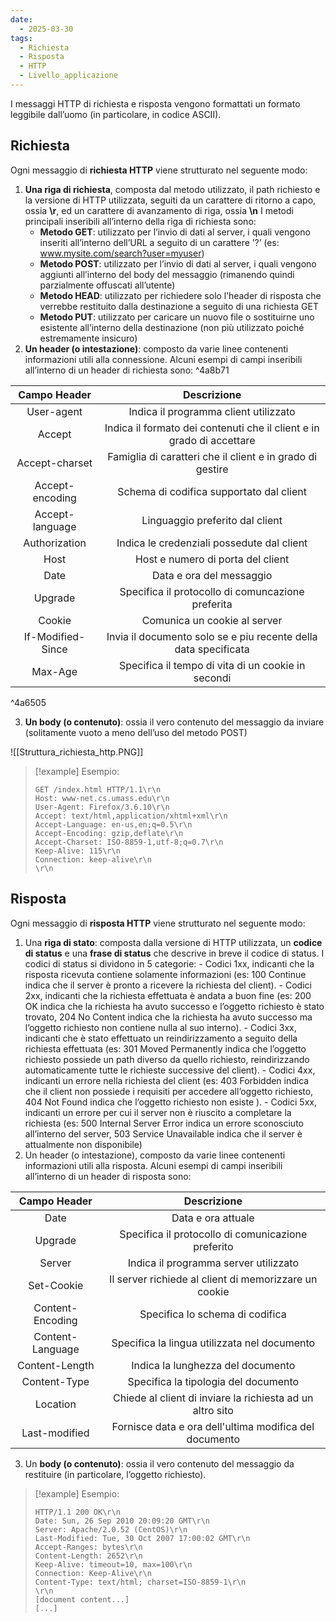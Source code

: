 ```yaml
---
date:
  - 2025-03-30
tags:
  - Richiesta
  - Risposta
  - HTTP
  - Livello_applicazione
---
```


I messaggi HTTP di richiesta e risposta vengono formattati un formato leggibile dall’uomo (in particolare, in codice ASCII).
## Richiesta

Ogni messaggio di **richiesta HTTP** viene strutturato nel seguente modo: 
1. **Una riga di richiesta**, composta dal metodo utilizzato, il path richiesto e la versione di HTTP utilizzata, seguiti da un carattere di ritorno a capo, ossia **\r**, ed un carattere di avanzamento di riga, ossia **\n** I metodi principali inseribili all’interno della riga di richiesta sono: 
	- **Metodo GET**: utilizzato per l’invio di dati al server, i quali vengono inseriti all’interno dell’URL a seguito di un carattere ’?’ (es: www.mysite.com/search?user=myuser) 
	- **Metodo POST**: utilizzato per l’invio di dati al server, i quali vengono aggiunti all’interno del body del messaggio (rimanendo quindi parzialmente offuscati all’utente) 
	- **Metodo HEAD**: utilizzato per richiedere solo l’header di risposta che verrebbe restituito dalla destinazione a seguito di una richiesta GET 
	- **Metodo PUT**: utilizzato per caricare un nuovo file o sostituirne uno esistente all’interno della destinazione (non più utilizzato poiché estremamente insicuro) 
2. **Un header (o intestazione)**: composto da varie linee contenenti informazioni utili alla connessione. Alcuni esempi di campi inseribili all’interno di un header di richiesta sono: ^4a8b71

|   Campo Header    |                              Descrizione                              |
| :---------------: | :-------------------------------------------------------------------: |
|    User-agent     |                 Indica il programma client utilizzato                 |
|      Accept       | Indica il formato dei contenuti che il client e in grado di accettare |
|  Accept-charset   |       Famiglia di caratteri che il client e in grado di gestire       |
|  Accept-encoding  |               Schema di codifica supportato dal client                |
|  Accept-language  |                    Linguaggio preferito dal client                    |
|   Authorization   |              Indica le credenziali possedute dal client               |
|       Host        |                   Host e numero di porta del client                   |
|       Date        |                       Data e ora del messaggio                        |
|      Upgrade      |           Specifica il protocollo di comuncazione preferita           |
|      Cookie       |                     Comunica un cookie al server                      |
| If-Modified-Since |    Invia il documento solo se e piu recente della data specificata    |
|      Max-Age      |          Specifica il tempo di vita di un cookie in secondi           |

^4a6505

3. **Un body (o contenuto)**: ossia il vero contenuto del messaggio da inviare (solitamente vuoto a meno dell’uso del metodo POST)

![[Struttura_richiesta_http.PNG]]

> [!example] Esempio:
> ```
> GET /index.html HTTP/1.1\r\n 
> Host: www-net.cs.umass.edu\r\n 
> User-Agent: Firefox/3.6.10\r\n 
> Accept: text/html,application/xhtml+xml\r\n 
> Accept-Language: en-us,en;q=0.5\r\n 
> Accept-Encoding: gzip,deflate\r\n 
> Accept-Charset: ISO-8859-1,utf-8;q=0.7\r\n 
> Keep-Alive: 115\r\n 
> Connection: keep-alive\r\n 
> \r\n
## Risposta

Ogni messaggio di **risposta HTTP** viene strutturato nel seguente modo: 

1. Una **riga di stato**: composta dalla versione di HTTP utilizzata, un **codice di status** e una **frase di status** che descrive in breve il codice di status.
   I codici di status si dividono in 5 categorie: 
	   - Codici 1xx, indicanti che la risposta ricevuta contiene solamente informazioni (es: 100 Continue indica che il server è pronto a ricevere la richiesta del client).
	   - Codici 2xx, indicanti che la richiesta effettuata è andata a buon fine (es: 200 OK indica che la richiesta ha avuto successo e l’oggetto richiesto è stato trovato, 204 No Content indica che la richiesta ha avuto successo ma l’oggetto richiesto non contiene nulla al suo interno).
	   - Codici 3xx, indicanti che è stato effettuato un reindirizzamento a seguito della richiesta effettuata (es: 301 Moved Permanently indica che l’oggetto richiesto possiede un path diverso da quello richiesto, reindirizzando automaticamente tutte le richieste successive del client).
	   - Codici 4xx, indicanti un errore nella richiesta del client (es: 403 Forbidden indica che il client non possiede i requisiti per accedere all’oggetto richiesto, 404 Not Found indica che l’oggetto richiesto non esiste ).
	   - Codici 5xx, indicanti un errore per cui il server non è riuscito a completare la richiesta (es: 500 Internal Server Error indica un errore sconosciuto all’interno del server, 503 Service Unavailable indica che il server è attualmente non disponibile)
2. Un header (o intestazione), composto da varie linee contenenti informazioni utili alla risposta. Alcuni esempi di campi inseribili all’interno di un header di risposta sono:

|   Campo Header   |                        Descrizione                        |
| :--------------: | :-------------------------------------------------------: |
|       Date       |                    Data e ora attuale                     |
|     Upgrade      |    Specifica il protocollo di comunicazione preferito     |
|      Server      |           Indica il programma server utilizzato           |
|    Set-Cookie    |   Il server richiede al client di memorizzare un cookie   |
| Content-Encoding |              Specifica lo schema di codifica              |
| Content-Language |       Specifica la lingua utilizzata nel documento        |
|  Content-Length  |             Indica la lunghezza del documento             |
|   Content-Type   |           Specifica la tipologia del documento            |
|     Location     | Chiede al client di inviare la richiesta ad un altro sito |
|  Last-modified   |  Fornisce data e ora dell'ultima modifica del documento   |
3. Un **body (o contenuto)**: ossia il vero contenuto del messaggio da restituire (in particolare, l’oggetto richiesto).

> [!example] Esempio:
> ```
> HTTP/1.1 200 OK\r\n 
> Date: Sun, 26 Sep 2010 20:09:20 GMT\r\n 
> Server: Apache/2.0.52 (CentOS)\r\n 
> Last-Modified: Tue, 30 Oct 2007 17:00:02 GMT\r\n 
> Accept-Ranges: bytes\r\n 
> Content-Length: 2652\r\n 
> Keep-Alive: timeout=10, max=100\r\n 
> Connection: Keep-Alive\r\n 
> Content-Type: text/html; charset=ISO-8859-1\r\n 
> \r\n 
> [document content...]
> [...]
> ```

